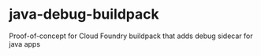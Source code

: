 # java-debug-buildpack
Proof-of-concept for Cloud Foundry buildpack that adds debug sidecar for java apps

